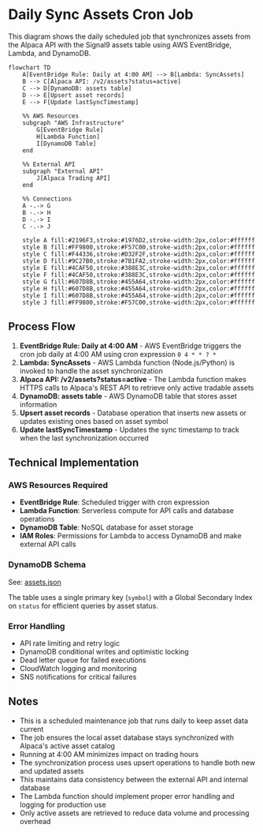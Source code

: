 # Daily Sync Assets Cron Job

This diagram shows the daily scheduled job that synchronizes assets from the Alpaca API with the Signal9 assets table using AWS EventBridge, Lambda, and DynamoDB.

```mermaid
flowchart TD
    A[EventBridge Rule: Daily at 4:00 AM] --> B[Lambda: SyncAssets]
    B --> C[Alpaca API: /v2/assets?status=active]
    C --> D[DynamoDB: assets table]
    D --> E[Upsert asset records]
    E --> F[Update lastSyncTimestamp]
    
    %% AWS Resources
    subgraph "AWS Infrastructure"
        G[EventBridge Rule]
        H[Lambda Function]
        I[DynamoDB Table]
    end
    
    %% External API
    subgraph "External API"
        J[Alpaca Trading API]
    end
    
    %% Connections
    A -.-> G
    B -.-> H
    D -.-> I
    C -.-> J
    
    style A fill:#2196F3,stroke:#1976D2,stroke-width:2px,color:#ffffff
    style B fill:#FF9800,stroke:#F57C00,stroke-width:2px,color:#ffffff
    style C fill:#F44336,stroke:#D32F2F,stroke-width:2px,color:#ffffff
    style D fill:#9C27B0,stroke:#7B1FA2,stroke-width:2px,color:#ffffff
    style E fill:#4CAF50,stroke:#388E3C,stroke-width:2px,color:#ffffff
    style F fill:#4CAF50,stroke:#388E3C,stroke-width:2px,color:#ffffff
    style G fill:#607D8B,stroke:#455A64,stroke-width:2px,color:#ffffff
    style H fill:#607D8B,stroke:#455A64,stroke-width:2px,color:#ffffff
    style I fill:#607D8B,stroke:#455A64,stroke-width:2px,color:#ffffff
    style J fill:#FF9800,stroke:#F57C00,stroke-width:2px,color:#ffffff
```

## Process Flow

1. **EventBridge Rule: Daily at 4:00 AM** - AWS EventBridge triggers the cron job daily at 4:00 AM using cron expression `0 4 * * ? *`
2. **Lambda: SyncAssets** - AWS Lambda function (Node.js/Python) is invoked to handle the asset synchronization
3. **Alpaca API: /v2/assets?status=active** - The Lambda function makes HTTPS calls to Alpaca's REST API to retrieve only active tradable assets
4. **DynamoDB: assets table** - AWS DynamoDB table that stores asset information
5. **Upsert asset records** - Database operation that inserts new assets or updates existing ones based on asset symbol
6. **Update lastSyncTimestamp** - Updates the sync timestamp to track when the last synchronization occurred

## Technical Implementation

### AWS Resources Required
- **EventBridge Rule**: Scheduled trigger with cron expression
- **Lambda Function**: Serverless compute for API calls and database operations
- **DynamoDB Table**: NoSQL database for asset storage
- **IAM Roles**: Permissions for Lambda to access DynamoDB and make external API calls

### DynamoDB Schema
See: [assets.json](../../models/dynamodb/assets.json)

The table uses a single primary key (`symbol`) with a Global Secondary Index on `status` for efficient queries by asset status.

### Error Handling
- API rate limiting and retry logic
- DynamoDB conditional writes and optimistic locking
- Dead letter queue for failed executions
- CloudWatch logging and monitoring
- SNS notifications for critical failures

## Notes

- This is a scheduled maintenance job that runs daily to keep asset data current
- The job ensures the local asset database stays synchronized with Alpaca's active asset catalog
- Running at 4:00 AM minimizes impact on trading hours
- The synchronization process uses upsert operations to handle both new and updated assets
- This maintains data consistency between the external API and internal database
- The Lambda function should implement proper error handling and logging for production use
- Only active assets are retrieved to reduce data volume and processing overhead 